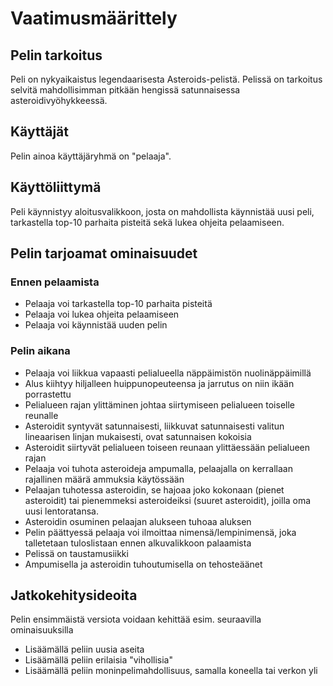 # Vaatimusmäärittely

## Pelin tarkoitus

Peli on nykyaikaistus legendaarisesta Asteroids-pelistä. Pelissä on tarkoitus selvitä mahdollisimman pitkään hengissä satunnaisessa 
asteroidivyöhykkeessä.

## Käyttäjät

Pelin ainoa käyttäjäryhmä on "pelaaja".

## Käyttöliittymä

Peli käynnistyy aloitusvalikkoon, josta on mahdollista käynnistää uusi peli, tarkastella top-10 parhaita pisteitä sekä lukea ohjeita pelaamiseen.

## Pelin tarjoamat ominaisuudet

### Ennen pelaamista
- Pelaaja voi tarkastella top-10 parhaita pisteitä
- Pelaaja voi lukea ohjeita pelaamiseen
- Pelaaja voi käynnistää uuden pelin

### Pelin aikana
- Pelaaja voi liikkua vapaasti pelialueella näppäimistön nuolinäppäimillä
- Alus kiihtyy hiljalleen huippunopeuteensa ja jarrutus on niin ikään porrastettu
- Pelialueen rajan ylittäminen johtaa siirtymiseen pelialueen toiselle reunalle
- Asteroidit syntyvät satunnaisesti, liikkuvat satunnaisesti valitun lineaarisen linjan mukaisesti, ovat satunnaisen kokoisia
- Asteroidit siirtyvät pelialueen toiseen reunaan ylittäessään pelialueen rajan
- Pelaaja voi tuhota asteroideja ampumalla, pelaajalla on kerrallaan rajallinen määrä ammuksia käytössään
- Pelaajan tuhotessa asteroidin, se hajoaa joko kokonaan (pienet asteroidit) tai pienemmeksi asteroideiksi (suuret asteroidit), joilla oma uusi lentoratansa.
- Asteroidin osuminen pelaajan alukseen tuhoaa aluksen
- Pelin päättyessä pelaaja voi ilmoittaa nimensä/lempinimensä, joka talletetaan tuloslistaan ennen alkuvalikkoon palaamista
- Pelissä on taustamusiikki
- Ampumisella ja asteroidin tuhoutumisella on tehosteäänet

## Jatkokehitysideoita
Pelin ensimmäistä versiota voidaan kehittää esim. seuraavilla ominaisuuksilla
- Lisäämällä peliin uusia aseita
- Lisäämällä peliin erilaisia "vihollisia"
- Lisäämällä peliin moninpelimahdollisuus, samalla koneella tai verkon yli
